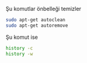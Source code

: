 Şu komutlar önbelleği temizler
~~~bash
sudo apt-get autoclean
sudo apt-get autoremove
~~~

Şu komut ise

~~~bash
history -c
history -w
~~~
